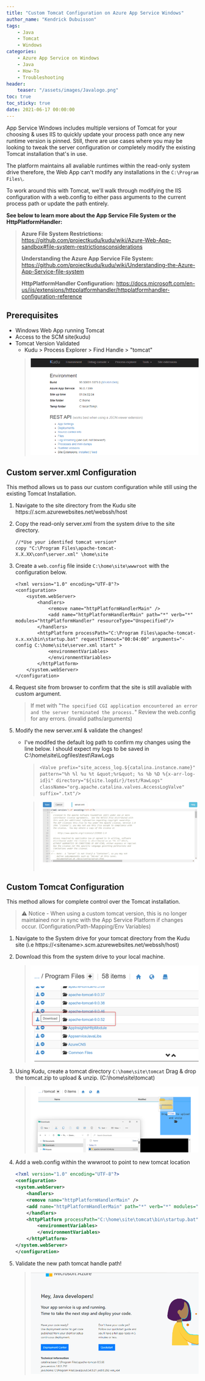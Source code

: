 ```yaml
---
title: "Custom Tomcat Configuration on Azure App Service Windows"
author_name: "Kendrick Dubuisson"
tags:
    - Java
    - Tomcat
    - Windows
categories:
    - Azure App Service on Windows
    - Java
    - How-To
    - Troubleshooting
header:
    teaser: "/assets/images/Javalogo.png" 
toc: true
toc_sticky: true
date: 2021-06-17 00:00:00
---
```


App Service Windows includes multiple versions of Tomcat for your choosing & uses IIS to quickly update your process path once any new runtime version is pinned. Still, there are use cases where you may be looking to tweak the server configuration or completely modify the existing Tomcat installation that's in use. 

The platform maintains all avaliable runtimes within the read-only system drive therefore, the Web App can't modify any installations in the `C:\Program Files\`.

To work around this with Tomcat, we'll walk through modifying the IIS configuration with a web.config to either pass arguments to the current process path or update the path entirely.

**See below to learn more about the App Service File System or the HttpPlatformHandler:**
>
> **Azure File System Restrictions:** https://github.com/projectkudu/kudu/wiki/Azure-Web-App-sandbox#file-system-restrictionsconsiderations
>
> **Understanding the Azure App Service File System:** https://github.com/projectkudu/kudu/wiki/Understanding-the-Azure-App-Service-file-system
>
> **HttpPlatformHandler Configuration:** https://docs.microsoft.com/en-us/iis/extensions/httpplatformhandler/httpplatformhandler-configuration-reference



## Prerequisites

- Windows Web App running Tomcat
- Access to the SCM site(kudu)
- Tomcat Version Validated
	- Kudu > Process Explorer > Find Handle > "tomcat"
    >  ![Startup Command on AppService Linux](/media/2021/12/tomcathandle.gif )


## Custom server.xml Configuration
This method allows us to pass our custom configuration while still using the existing Tomcat Installation. 

1. Navigate to the site directory from the Kudu site 
       https://<sitename>.scm.azurewebsites.net/webssh/host
2. Copy the read-only server.xml from the system drive to the site directory.
   
    ```	
    //*Use your identifed tomcat version*
    copy "C:\Program Files\apache-tomcat-X.X.XX\conf\server.xml" \home\site
    ```
3. Create a `web.config` file inside `C:\home\site\wwwroot` with the configuration below.
	```
	<?xml version="1.0" encoding="UTF-8"?>
	<configuration>
		<system.webServer>
			<handlers> 
				<remove name="httpPlatformHandlerMain" /> 
				<add name="httpPlatformHandlerMain" path="*" verb="*" modules="httpPlatformHandler" resourceType="Unspecified"/>
			</handlers> 
			<httpPlatform processPath="C:\Program Files\apache-tomcat-x.x.xx\bin\startup.bat" requestTimeout="00:04:00" arguments="-config C:\home\site\server.xml start" > 
				<environmentVariables> 
				</environmentVariables> 
			</httpPlatform>
		</system.webServer> 
	</configuration>
	```
4. Request site from browser to confirm that the site is still avaliable with custom argument.
	> If met with "`The specified CGI application encountered an error and the server terminated the process.`" Review the web.config for any errors. (invalid paths/arguments)  
5. Modify the new server.xml & validate the changes! 
    - I've modifed the default log path to confirm my changes using the line below. I should expect my logs to be saved in C:\home\site\Logfiles\test\RawLogs
        > `<Valve prefix="site_access_log.${catalina.instance.name}" pattern="%h %l %u %t &quot;%r&quot; %s %b %D %{x-arr-log-id}i" directory="${site.logdir}/test/RawLogs" className="org.apache.catalina.valves.AccessLogValve" suffix=".txt"/>`
       
        >  ![Startup Command on AppService Linux](/media/2021/12/tomcatnewlogpath.gif)







## Custom Tomcat Configuration
This method allows for complete control over the Tomcat installation. 
>⚠️ Notice - When using a custom tomcat version, this is no longer maintained nor in sync with the App Service Platform if changes occur. (Configuration/Path-Mapping/Env Variables) 

1. Navigate to the System drive for your tomcat directory from the Kudu site (i.e https://\<sitename>\.scm.azurewebsites.net/webssh/host) 

2. Download this from the system drive to your local machine.
    >  ![Download](/media/2021/12/tomcatDL.png )
3. Using Kudu, create a tomcat directory `C:\home\site\tomcat` Drag & drop the tomcat.zip to upload & unzip. (C:\home\site\tomcat)
    >  ![Tomcat Copy](/media/2021/12/tomcatcopy.png )

4. Add a web.config within the wwwroot to point to new tomcat location
    ```xml
    <?xml version="1.0" encoding="UTF-8"?>
    <configuration>
    <system.webServer>
        <handlers>
        <remove name="httpPlatformHandlerMain" />
        <add name="httpPlatformHandlerMain" path="*" verb="*" modules="httpPlatformHandler" resourceType="Unspecified"/>
        </handlers>
        <httpPlatform processPath="C:\home\site\tomcat\bin\startup.bat" requestTimeout="00:04:00">
            <environmentVariables>
            </environmentVariables>
        </httpPlatform>
    </system.webServer>
    </configuration>
    ```

5. Validate the new path tomcat handle path!

    >  ![End](/media/2021/12/tomcatconfigupdate.gif )
